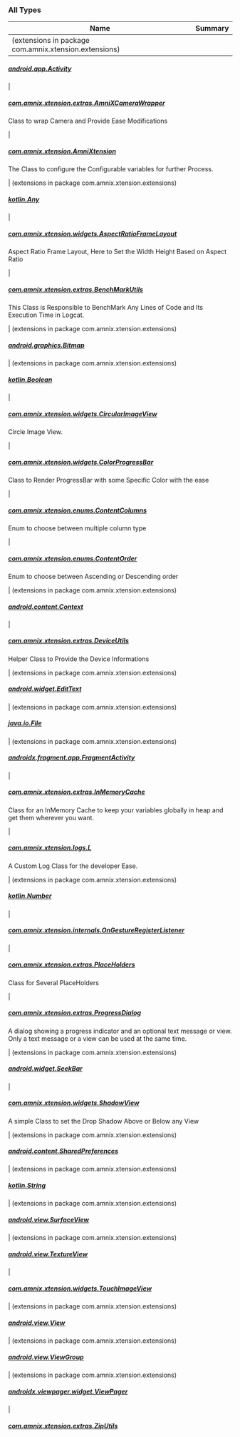 

### All Types

| Name | Summary |
|---|---|
| (extensions in package com.amnix.xtension.extensions)

##### [android.app.Activity](../com.amnix.xtension.extensions/android.app.-activity/index.md)


|

##### [com.amnix.xtension.extras.AmniXCameraWrapper](../com.amnix.xtension.extras/-amni-x-camera-wrapper/index.md)

Class to wrap Camera and Provide Ease Modifications


|

##### [com.amnix.xtension.AmniXtension](../com.amnix.xtension/-amni-xtension/index.md)

The Class to configure the Configurable variables for further Process.


| (extensions in package com.amnix.xtension.extensions)

##### [kotlin.Any](../com.amnix.xtension.extensions/kotlin.-any/index.md)


|

##### [com.amnix.xtension.widgets.AspectRatioFrameLayout](../com.amnix.xtension.widgets/-aspect-ratio-frame-layout/index.md)

Aspect Ratio Frame Layout, Here to Set the Width Height Based on Aspect Ratio


|

##### [com.amnix.xtension.extras.BenchMarkUtils](../com.amnix.xtension.extras/-bench-mark-utils/index.md)

This Class is Responsible to BenchMark Any Lines of Code and Its Execution Time in Logcat.


| (extensions in package com.amnix.xtension.extensions)

##### [android.graphics.Bitmap](../com.amnix.xtension.extensions/android.graphics.-bitmap/index.md)


| (extensions in package com.amnix.xtension.extensions)

##### [kotlin.Boolean](../com.amnix.xtension.extensions/kotlin.-boolean/index.md)


|

##### [com.amnix.xtension.widgets.CircularImageView](../com.amnix.xtension.widgets/-circular-image-view/index.md)

Circle Image View.


|

##### [com.amnix.xtension.widgets.ColorProgressBar](../com.amnix.xtension.widgets/-color-progress-bar/index.md)

Class to Render ProgressBar with some Specific Color with the ease


|

##### [com.amnix.xtension.enums.ContentColumns](../com.amnix.xtension.enums/-content-columns/index.md)

Enum to choose between multiple column type


|

##### [com.amnix.xtension.enums.ContentOrder](../com.amnix.xtension.enums/-content-order/index.md)

Enum to choose between Ascending or Descending order


| (extensions in package com.amnix.xtension.extensions)

##### [android.content.Context](../com.amnix.xtension.extensions/android.content.-context/index.md)


|

##### [com.amnix.xtension.extras.DeviceUtils](../com.amnix.xtension.extras/-device-utils/index.md)

Helper Class to Provide the Device Informations


| (extensions in package com.amnix.xtension.extensions)

##### [android.widget.EditText](../com.amnix.xtension.extensions/android.widget.-edit-text/index.md)


| (extensions in package com.amnix.xtension.extensions)

##### [java.io.File](../com.amnix.xtension.extensions/java.io.-file/index.md)


| (extensions in package com.amnix.xtension.extensions)

##### [androidx.fragment.app.FragmentActivity](../com.amnix.xtension.extensions/androidx.fragment.app.-fragment-activity/index.md)


|

##### [com.amnix.xtension.extras.InMemoryCache](../com.amnix.xtension.extras/-in-memory-cache/index.md)

Class for an InMemory Cache to keep your variables globally in heap and get them wherever you want.


|

##### [com.amnix.xtension.logs.L](../com.amnix.xtension.logs/-l/index.md)

A Custom Log Class for the developer Ease.


| (extensions in package com.amnix.xtension.extensions)

##### [kotlin.Number](../com.amnix.xtension.extensions/kotlin.-number/index.md)


|

##### [com.amnix.xtension.internals.OnGestureRegisterListener](../com.amnix.xtension.internals/-on-gesture-register-listener/index.md)


|

##### [com.amnix.xtension.extras.PlaceHolders](../com.amnix.xtension.extras/-place-holders/index.md)

Class for Several PlaceHolders


|

##### [com.amnix.xtension.extras.ProgressDialog](../com.amnix.xtension.extras/-progress-dialog/index.md)

A dialog showing a progress indicator and an optional text message or view.
Only a text message or a view can be used at the same time.


| (extensions in package com.amnix.xtension.extensions)

##### [android.widget.SeekBar](../com.amnix.xtension.extensions/android.widget.-seek-bar/index.md)


|

##### [com.amnix.xtension.widgets.ShadowView](../com.amnix.xtension.widgets/-shadow-view/index.md)

A simple Class to set the Drop Shadow Above or Below any View


| (extensions in package com.amnix.xtension.extensions)

##### [android.content.SharedPreferences](../com.amnix.xtension.extensions/android.content.-shared-preferences/index.md)


| (extensions in package com.amnix.xtension.extensions)

##### [kotlin.String](../com.amnix.xtension.extensions/kotlin.-string/index.md)


| (extensions in package com.amnix.xtension.extensions)

##### [android.view.SurfaceView](../com.amnix.xtension.extensions/android.view.-surface-view/index.md)


| (extensions in package com.amnix.xtension.extensions)

##### [android.view.TextureView](../com.amnix.xtension.extensions/android.view.-texture-view/index.md)


|

##### [com.amnix.xtension.widgets.TouchImageView](../com.amnix.xtension.widgets/-touch-image-view/index.md)


| (extensions in package com.amnix.xtension.extensions)

##### [android.view.View](../com.amnix.xtension.extensions/android.view.-view/index.md)


| (extensions in package com.amnix.xtension.extensions)

##### [android.view.ViewGroup](../com.amnix.xtension.extensions/android.view.-view-group/index.md)


| (extensions in package com.amnix.xtension.extensions)

##### [androidx.viewpager.widget.ViewPager](../com.amnix.xtension.extensions/androidx.viewpager.widget.-view-pager/index.md)


|

##### [com.amnix.xtension.extras.ZipUtils](../com.amnix.xtension.extras/-zip-utils/index.md)


